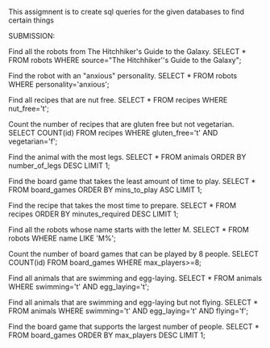This assigmnent is to create sql queries for the given databases to find certain things

SUBMISSION:


Find all the robots from The Hitchhiker's Guide to the Galaxy.
  SELECT * FROM robots WHERE source="The Hitchhiker''s Guide to the Galaxy";

Find the robot with an "anxious" personality.
  SELECT * FROM robots WHERE personality='anxious';


Find all recipes that are nut free.
  SELECT * FROM recipes WHERE nut_free='t';


Count the number of recipes that are gluten free but not vegetarian.
  SELECT COUNT(id) FROM recipes WHERE gluten_free='t' AND vegetarian='f';


Find the animal with the most legs.
  SELECT * FROM animals ORDER BY number_of_legs DESC LIMIT 1;


Find the board game that takes the least amount of time to play.
  SELECT * FROM board_games ORDER BY mins_to_play ASC LIMIT 1;


Find the recipe that takes the most time to prepare.
  SELECT * FROM recipes ORDER BY minutes_required DESC LIMIT 1;


Find all the robots whose name starts with the letter M.
  SELECT * FROM robots WHERE name LIKE 'M%';


Count the number of board games that can be played by 8 people.
  SELECT COUNT(id) FROM board_games WHERE max_players>=8;


Find all animals that are swimming and egg-laying.
  SELECT * FROM animals WHERE swimming='t' AND egg_laying='t';


Find all animals that are swimming and egg-laying but not flying.
  SELECT * FROM animals WHERE swimming='t' AND egg_laying='t' AND flying='f';


Find the board game that supports the largest number of people.
  SELECT * FROM board_games ORDER BY max_players DESC LIMIT 1;
